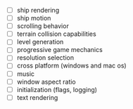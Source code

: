 
- [ ] ship rendering
- [ ] ship motion
- [ ] scrolling behavior
- [ ] terrain collision capabilities
- [ ] level generation
- [ ] progressive game mechanics
- [ ] resolution selection
- [ ] cross platform (windows and mac os)
- [ ] music
- [ ] window aspect ratio
- [ ] initialization (flags, logging)
- [ ] text rendering
